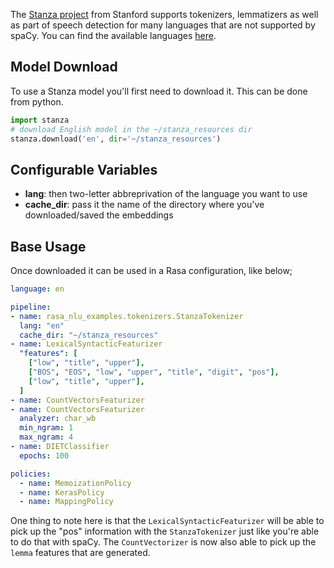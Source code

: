 The [Stanza project](https://stanfordnlp.github.io/stanza/) from Stanford supports tokenizers, lemmatizers as
well as part of speech detection for many languages that are not supported by spaCy. You can find the available
languages [here](https://stanfordnlp.github.io/stanza/available_models.html).

## Model Download

To use a Stanza model you'll first need to download it. This can be done from python.

```python
import stanza
# download English model in the ~/stanza_resources dir
stanza.download('en', dir='~/stanza_resources')
```

## Configurable Variables

- **lang**: then two-letter abbreprivation of the language you want to use
- **cache_dir**: pass it the name of the directory where you've downloaded/saved the embeddings

## Base Usage

Once downloaded it can be used in a Rasa configuration, like below;

```yaml
language: en

pipeline:
- name: rasa_nlu_examples.tokenizers.StanzaTokenizer
  lang: "en"
  cache_dir: "~/stanza_resources"
- name: LexicalSyntacticFeaturizer
  "features": [
    ["low", "title", "upper"],
    ["BOS", "EOS", "low", "upper", "title", "digit", "pos"],
    ["low", "title", "upper"],
  ]
- name: CountVectorsFeaturizer
- name: CountVectorsFeaturizer
  analyzer: char_wb
  min_ngram: 1
  max_ngram: 4
- name: DIETClassifier
  epochs: 100

policies:
  - name: MemoizationPolicy
  - name: KerasPolicy
  - name: MappingPolicy
```

One thing to note here is that the `LexicalSyntacticFeaturizer` will be able to pick up
the "pos" information with the `StanzaTokenizer` just like you're able to do that with spaCy.
The `CountVectorizer` is now also able to pick up the `lemma` features that are generated.
